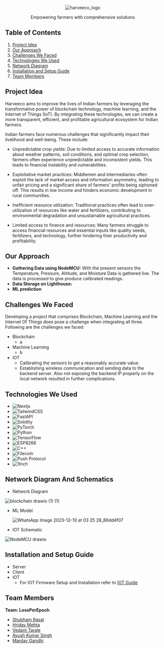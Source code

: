 <div align="center">
  
![harveeco_logo](https://github.com/marcdhi/harveeco/assets/97223188/88409ed5-9289-4912-8550-89b5e9900902)

  <p align="center">
    Empowering farmers with comprehensive solutions
  </p>
</div>

## Table of Contents

1. [Project Idea](#project-idea)
2. [Our Approach](#our-approach)
3. [Challenges We Faced](#challenges-we-faced)
4. [Technologies We Used](#technologies-we-used)
5. [Network Diagram](#network-diagram-and-schematics)
6. [Installation and Setup Guide](#installation-and-setup-guide)
7. [Team Members](#team-members)

## Project Idea

Harveeco aims to improve the lives of Indian farmers by leveraging the transformative power of blockchain technology, machine learning, and the Internet of Things (IoT). By integrating these technologies, we can create a more transparent, efficient, and profitable agricultural ecosystem for Indian farmers.

Indian farmers face numerous challenges that significantly impact their livelihood and well-being. These include:

* Unpredictable crop yields: Due to limited access to accurate information about weather patterns, soil conditions, and optimal crop selection, farmers often experience unpredictable and inconsistent yields. This leads to financial instability and vulnerabilities.
  
* Exploitative market practices: Middlemen and intermediaries often exploit the lack of market access and information asymmetry, leading to unfair pricing and a significant share of farmers' profits being siphoned off. This results in low income and hinders economic development in rural communities.

* Inefficient resource utilization: Traditional practices often lead to over-utilization of resources like water and fertilizers, contributing to environmental degradation and unsustainable agricultural practices.

* Limited access to finance and resources: Many farmers struggle to access financial resources and essential inputs like quality seeds, fertilizers, and technology, further hindering their productivity and profitability.
  
## Our Approach
* **Gathering Data using NodeMCU:** With the present sensors the Temperature, Pressure, Altitude, and Moisture Data is gathered live. The data is processed to give produce calibrated readings.
* **Data Storage on Lighthouse:**
* **ML prediction**
## Challenges We Faced
Developing a project that comprises Blockchain, Machine Learning and the Internet Of Things does pose a challenge when integrating all three. Following are the challenges we faced:
- Blockchain
    - a
- Machine Learning
    - b
- IOT
    - Calibrating the sensors to get a reasonably accurate value.
    - Establishing wireless communication and sending data to the backend server. Also not exposing the backend IP properly on the local network resulted in further complications.

## Technologies We Used

* ![Nextjs](https://img.shields.io/badge/next.js-000000?style=for-the-badge&logo=nextdotjs&logoColor=white)
* ![TailwindCSS](https://img.shields.io/badge/tailwindcss-%2338B2AC.svg?style=for-the-badge&logo=tailwind-css&logoColor=white)
* ![FastAPI](https://img.shields.io/badge/FastAPI-005571?style=for-the-badge&logo=fastapi)
* ![Solidity](https://img.shields.io/badge/Solidity-%23363636.svg?style=for-the-badge&logo=solidity&logoColor=white)
* ![PyTorch](https://img.shields.io/badge/PyTorch-%23EE4C2C.svg?style=for-the-badge&logo=PyTorch&logoColor=white)
* ![Python](https://img.shields.io/badge/python-3670A0?style=for-the-badge&logo=python&logoColor=ffdd54)
* ![TensorFlow](https://img.shields.io/badge/TensorFlow-%23FF6F00.svg?style=for-the-badge&logo=TensorFlow&logoColor=white)
* ![ESP8266](https://img.shields.io/badge/-ESP8266-00979D?style=for-the-badge&logo=Arduino&logoColor=white)
* ![C++](https://img.shields.io/badge/c++-%2300599C.svg?style=for-the-badge&logo=c%2B%2B&logoColor=white)
* ![Filecoin](https://img.shields.io/badge/Filecoin-%2300599C.svg?style=for-the-badge&logoColor=white)
* ![Push Protocol](https://img.shields.io/badge/Push%20Protocol-%2300599C.svg?style=for-the-badge&logoColor=pink)
* ![1Inch](https://img.shields.io/badge/1Inch-%2300599C.svg?style=for-the-badge&logoColor=white)
  

## Network Diagram And Schematics
- Network Diagram

 ![blockchain drawio (1) (1)](https://github.com/marcdhi/harveeco/assets/95867745/c8e4cbcb-93a2-4850-8d1a-4f474539f670)


- ML Model

  ![WhatsApp Image 2023-12-10 at 03 25 28_86dd4f07](https://github.com/marcdhi/harveeco/assets/95867745/1ab1f743-b0ea-4bb1-bfbc-2bd73fb4eefc)

- IOT Schematic

![NodeMCU drawio](https://github.com/marcdhi/harveeco/assets/95867745/44cc038d-3acc-4481-a282-96d610caaa6e)

## Installation and Setup Guide
- Server
- Client
- IOT
    - For IOT Firmware Setup and Installation refer to [IOT Guide](https://github.com/marcdhi/harveeco/tree/main/Firmware#nodemcu---esp8266-firmware)


## Team Members
**Team: LossPerEpoch**
- [Shubham Rasal](https://devfolio.co/@bluequbits)
- [Hriday Mehta](https://devfolio.co/@outkast)
- [Vedant Tarale](https://devfolio.co/@vedant_tarale)
- [Ayush Kumar Singh](https://devfolio.co/@Ayush4345)
- [Mardav Gandhi](https://devfolio.co/@marcdhi)
